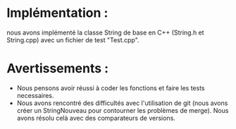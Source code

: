 # Implémentation :
nous avons implémenté la classe String de base en C++ (String.h et String.cpp) avec un fichier de test "Test.cpp".
# Avertissements :
* Nous pensons avoir réussi à coder les fonctions et faire les tests necessaires.
* Nous avons rencontré des difficultés avec l'utilisation de git (nous avons créer un StringNouveau pour contourner les problèmes de merge). Nous avons résolu celà avec des comparateurs de versions.
